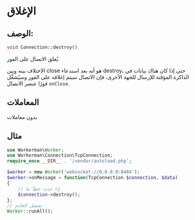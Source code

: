 # الإغلاق
## الوصف:
```php
void Connection::destroy()
```

يُغلق الاتصال على الفور.

الاختلاف بينه وبين close هو أنه بعد استدعاء destroy، حتى إذا كان هناك بيانات في الذاكرة المؤقتة للإرسال للجهة الأخرى، فإن الاتصال سيتم إغلاقه على الفور وسيُشغَّل فورًا عنصر الاتصال ```onClose```.

## المعاملات

بدون معاملات

## مثال

```php
use Workerman\Worker;
use Workerman\Connection\TcpConnection;
require_once __DIR__ . '/vendor/autoload.php';

$worker = new Worker('websocket://0.0.0.0:8484');
$worker->onMessage = function(TcpConnection $connection, $data)
{
    // إذا حدث خطأ ما
    $connection->destroy();
};
// تشغيل الخادم
Worker::runAll();
```
